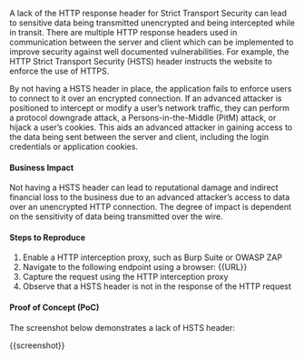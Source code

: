 A lack of the HTTP response header for Strict Transport Security can lead to sensitive data being transmitted unencrypted and being intercepted while in transit. There are multiple HTTP response headers used in communication between the server and client which can be implemented to improve security against well documented vulnerabilities. For example, the HTTP Strict Transport Security (HSTS) header instructs the website to enforce the use of HTTPS.

By not having a HSTS header in place, the application fails to enforce users to connect to it over an encrypted connection. If an advanced attacker is positioned to intercept or modify a user’s network traffic, they can perform a protocol downgrade attack, a Persons-in-the-Middle (PitM) attack, or hijack a user’s cookies. This aids an advanced attacker in gaining access to the data being sent between the server and client, including the login credentials or application cookies.

#### Business Impact

Not having a HSTS header can lead to reputational damage and indirect financial loss to the business due to an advanced attacker’s access to data over an unencrypted HTTP connection. The degree of impact is dependent on the sensitivity of data being transmitted over the wire.

#### Steps to Reproduce

1. Enable a HTTP interception proxy, such as Burp Suite or OWASP ZAP
1. Navigate to the following endpoint using a browser: {{URL}}
1. Capture the request using the HTTP interception proxy
1. Observe that a HSTS header is not in the response of the HTTP request

#### Proof of Concept (PoC)

The screenshot below demonstrates a lack of HSTS header:

{{screenshot}}
